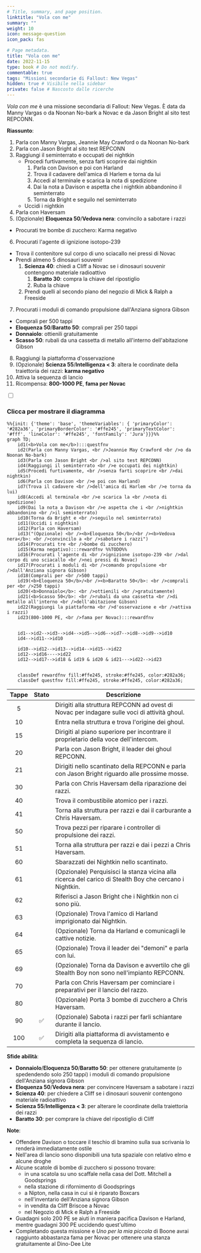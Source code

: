```yaml
---
# Title, summary, and page position.
linktitle: "Vola con me"
summary: ""
weight: 10
icon: message-question
icon_pack: fas

# Page metadata.
title: "Vola con me"
date: 2022-11-15
type: book # Do not modify.
commentable: true
tags: "Missioni secondarie di Fallout: New Vegas"
hidden: true # Visibile nella sidebar
private: false # Nascosto dalle ricerche
---
```


<div class="fnv">


*Vola con me* è una missione secondaria di Fallout: New Vegas. È data da Manny Vargas o da Noonan No-bark a Novac e da Jason Bright al sito test REPCONN.

**Riassunto**:
1. Parla con Manny Vargas, Jeannie May Crawford o da Noonan No-bark
2. Parla con Jason Bright al sito test REPCONN
3. Raggiungi il seminterrato e occupati dei nightkin
   - Procedi furtivamente, senza farti scoprire dai nightkin
      1. Parla con Davison e poi con Harland
      2. Trova il cadavere dell'amica di Harlem e torna da lui
      3. Accedi al terminale e scarica la nota di spedizione
      4. Dai la nota a Davison e aspetta che i nightkin abbandonino il seminterrato
      5. Torna da Bright e seguilo nel seminterrato
   -  Uccidi i nightkin
4.  Parla con Haversam
5.  (Opzionale) **Eloquenza 50**/**Vedova nera**: convincilo a sabotare i razzi
   -  Procurati tre bombe di zucchero: Karma negativo
6.  Procurati l'agente di ignizione isotopo-239
   -  Trova il contenitore sul corpo di uno sciacallo nei pressi di Novac
   -  Prendi almeno 5 dinosauri souvenir
        1.  **Scienza 40**: chiedi a Cliff a Novac se i dinosauri souvenir contengono materiale radioattivo
            1.  **Baratto 30**: compra la chiave del ripostiglio
            2.  Ruba la chiave
        2.  Prendi quelli al secondo piano del negozio di Mick & Ralph a Freeside
7.  Procurati i moduli di comando propulsione dall'Anziana signora Gibson
   -  Comprali per 500 tappi
   -  **Eloquenza 50**/**Baratto 50**: comprali per 250 tappi
   -  **Donnaiolo**: ottienili gratuitamente
   -  **Scasso 50**: rubali da una cassetta di metallo all'interno dell'abitazione Gibson
8.  Raggiungi la piattaforma d'osservazione
9.  (Opzionale) **Scienza 55**/**Intelligenza < 3**: altera le coordinate della traiettoria dei razzi: **karma negativo**
10. Attiva la sequenza di lancio
11. Ricompensa: **800-1000 PE**, **fama per Novac**

<section class="chart-collapse">
<input type="checkbox" name="collapse2" id="handle2">
<h3 class="handle">
<label for="handle2">Clicca per mostrare il diagramma</label>
</h3>
<div class="content">

```mermaid
%%{init: {'theme': 'base', 'themeVariables': { 'primaryColor': '#282a36', 'primaryBorderColor': '#ffe245', 'primaryTextColor': '#fff', 'lineColor': '#ffe245', 'fontFamily': 'Jura'}}}%%
graph TD;
    id1(<b>Vola con me</b>):::questfnv
    id2(Parla con Manny Vargas, <br />Jeannie May Crawford <br />o da Noonan No-bark)
    id3(Parla con Jason Bright <br />al sito test REPCONN)
    id4(Raggiungi il seminterrato <br />e occupati dei nightkin)
    id5(Procedi furtivamente, <br />senza farti scoprire <br />dai nightkin)
    id6(Parla con Davison <br />e poi con Harland)
    id7(Trova il cadavere <br />dell'amica di Harlem <br />e torna da lui) 
    id8(Accedi al terminale <br />e scarica la <br />nota di spedizione)
    id9(Dai la nota a Davison <br />e aspetta che i <br />nightkin abbandonino <br />il seminterrato)
    id10(Torna da Bright e <br />seguilo nel seminterrato)
    id11(Uccidi i nightkin)
    id12(Parla con Haversam)
    id13("(Opzionale) <br /><b>Eloquenza 50</b>/<br /><b>Vedova nera</b>: <br />convincilo a <br />sabotare i razzi")
    id14(Procurati tre <br />bombe di zucchero) 
    id15(Karma negativo):::rewardfnv %%TODO%%
    id16(Procurati l'agente di <br />ignizione isotopo-239 <br />dal corpo di uno sciacallo <br />nei pressi di Novac)
    id17(Procurati i moduli di <br />comando propulsione <br />dall'Anziana signora Gibson)
    id18(Comprali per <br />500 tappi)
    id19(<b>Eloquenza 50</b>/<br /><b>Baratto 50</b>: <br />comprali per <br />250 tappi)
    id20(<b>Donnaiolo</b>: <br />ottienili <br />gratuitamente)
    id21(<b>Scasso 50</b>: <br />rubali da una cassetta <br />di metallo all'interno <br />dell'abitazione Gibson)
    id22(Raggiungi la piattaforma <br />d'osservazione e <br />attiva i razzi)
    id23(800-1000 PE, <br />fama per Novac):::rewardfnv

    
    id1-->id2-->id3-->id4-->id5-->id6-->id7-->id8-->id9-->id10
    id4-->id11-->id10

    id10-->id12-->id13-->id14-->id15-->id22
    id12-->id16---->id22
    id12-->id17-->id18 & id19 & id20 & id21--->id22-->id23
    
    
    classDef rewardfnv fill:#ffe245, stroke:#ffe245, color:#282a36;
    classDef questfnv fill:#ffe245, stroke:#ffe245, color:#282a36;
```

</div>
</section>

| Tappe |       Stato        | Descrizione |
|:-----:|:------------------:| ----------- |
|                           5                           |            | Dirigiti alla struttura REPCONN ad ovest di Novac per indagare sulle voci di attività ghoul.                                                                                |
|                           10                          |            | Entra nella struttura e trova l'origine dei ghoul.                                                                                                                          |
|                           15                          |            | Dirigiti al piano superiore per incontrare il proprietario della voce dell'intercom.                                                                                        |
|                           20                          |            | Parla con Jason Bright, il leader dei ghoul REPCONN.                                                                                                                        |
|                           21                          |            | Dirigiti nello scantinato della REPCONN e parla con Jason Bright riguardo alle prossime mosse.                                                                              |
|                           30                          |            | Parla con Chris Haversam della riparazione dei razzi.                                                                                                                       |
|                           40                          |            | Trova il combustibile atomico per i razzi.                                                                                                                                  |
|                           41                          |            | Torna alla struttura per razzi e dai il carburante a Chris Haversam.                                                                                                        |
|                           50                          |            | Trova pezzi per riparare i controller di propulsione dei razzi.                                                                                                             |
|                           51                          |            | Torna alla struttura per razzi e dai i pezzi a Chris Haversam.                                                                                                              |
|                           60                          |            | Sbarazzati dei Nightkin nello scantinato.                                                                                                                                   |
|                           61                          |            | (Opzionale) Perquisisci la stanza vicina alla ricerca del carico di Stealth Boy che cercano i Nightkin.                                                                     |
|                           62                          |            | Riferisci a Jason Bright che i Nightkin non ci sono più.                                                                                                                    |
|                           63                          |            | (Opzionale) Trova l'amico di Harland imprigionato dai Nightkin.                                                                                                             |
|                           64                          |            | (Opzionale) Torna da Harland e comunicagli le cattive notizie.                                                                                                              |
|                           65                          |            | (Opzionale) Trova il leader dei "demoni" e parla con lui.                                                                                                                   |
|                           69                          |            | (Opzionale) Torna da Davison e avvertilo che gli Stealth Boy non sono nell'impianto REPCONN.                                                                                |
|                           70                          |            | Parla con Chris Haversam per cominciare i preparativi per il lancio del razzo.                                                                                              |
|                           80                          |            | (Opzionale) Porta 3 bombe di zucchero a Chris Haversam.                                                                                                                     |
|                           90                          | :white_check_mark: | (Opzionale) Sabota i razzi per farli schiantare durante il lancio.                                                                                                          |
|                          100                          | :white_check_mark: | Dirigiti alla piattaforma di avvistamento e completa la sequenza di lancio.                                                                                                 |



**Sfide abilità**:
- **Donnaiolo**/**Eloquenza 50**/**Baratto 50**: per ottenere gratuitamente (o spedendendo solo 250 tappi) i moduli di comando propulsione dell'Anziana signora Gibson
- **Eloquenza 50**/**Vedova nera**: per convincere Haversam a sabotare i razzi
- **Scienza 40**: per chiedere a Cliff se i dinosauri souvenir contengono materiale radioattivo
- **Scienza 55**/**Intelligenza < 3**: per alterare le coordinate della traiettoria dei razzi
- **Baratto 30**: per comprare la chiave del ripostiglio di Cliff



**Note**:
- Offendere Davison o toccare il teschio di bramino sulla sua scrivania lo renderà immediatamente ostile
- Nell'area di lancio sono disponibili una tuta spaziale con relativo elmo e alcune droghe
- Alcune scatole di bombe di zucchero si possono trovare:
  - in una scatola su uno scaffale nella casa del Dott. Mitchell a Goodsprings
  - nella stazione di rifornimento di Goodsprings
  - a Nipton, nella casa in cui si è riparato Boxcars
  - nell'inventario dell'Anziana signora Gibson
  - in vendita da Cliff Briscoe a Novac
  - nel Negozio di Mick e Ralph a Freeside
- Guadagni solo 200 PE se aiuti in maniera pacifica Davison e Harland, mentre guadagni 300 PE uccidendo quest'ultimo
- Completando questa missione e *Uno per la mia piccola* di Boone avrai raggiunto abbastanza fama per Novac per ottenere una stanza gratuitamente al Dino-Dee Lite <!--TODO-->


</div>


